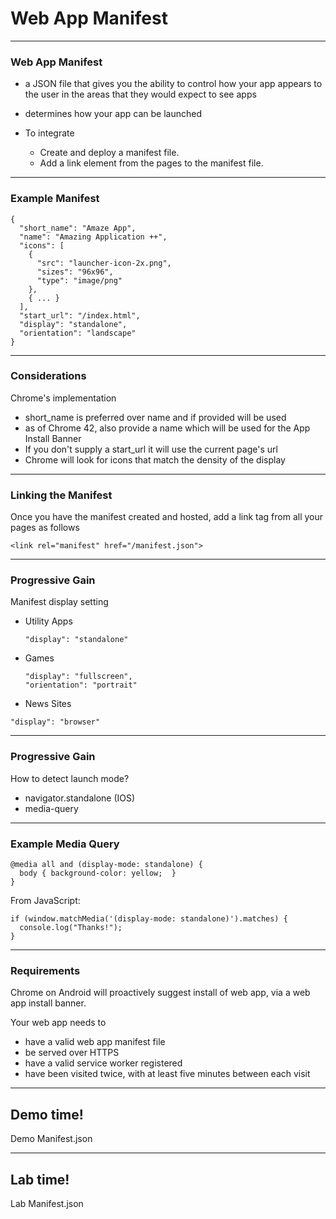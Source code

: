 # Web App Manifest

---
### Web App Manifest
* a JSON file that gives you the ability to control how your app appears
  to the user in the areas that they would expect to see apps 
* determines how your app can be launched

* To integrate 
    * Create and deploy a manifest file.
    * Add a link element from the pages to the manifest file.

---
### Example Manifest
```
{
  "short_name": "Amaze App",
  "name": "Amazing Application ++",
  "icons": [
    {
      "src": "launcher-icon-2x.png",
      "sizes": "96x96",
      "type": "image/png"
    },
    { ... }
  ],
  "start_url": "/index.html",
  "display": "standalone",
  "orientation": "landscape"
}
```

---
### Considerations
Chrome's implementation
* short_name is preferred over name and if provided will be used
* as of Chrome 42, also provide a name which will be used for the App Install Banner
* If you don't supply a start_url it will use the current page's url
* Chrome will look for icons that match the density of the display 

---
### Linking the Manifest
Once you have the manifest created and hosted, 
add a link tag from all your pages as follows
```
<link rel="manifest" href="/manifest.json">
```

---
### Progressive Gain
Manifest display setting
* Utility Apps
  ```
  "display": "standalone"
  ```
* Games
  ```
  "display": "fullscreen",
  "orientation": "portrait"
  ```
*  News Sites
  ```
  "display": "browser"
  ```

---
### Progressive Gain
How to detect launch mode?
* navigator.standalone (IOS)
* media-query 

---
### Example Media Query
```
@media all and (display-mode: standalone) {
  body { background-color: yellow;  }
}
```
From JavaScript:
```
if (window.matchMedia('(display-mode: standalone)').matches) {
  console.log("Thanks!");
}
```

---
### Requirements
Chrome on Android will proactively suggest install of web app, 
via a web app install banner. 

Your web app needs to
* have a valid web app manifest file
* be served over HTTPS
* have a valid service worker registered
* have been visited twice, with at least five minutes between each visit


--- 
<!-- .slide: data-background="url('images/demo.jpg')" --> 
<!-- .slide: class="lab" -->
## Demo time!
Demo Manifest.json

---
<!-- .slide: data-background="url('images/lab2.jpg')" --> 
<!-- .slide: class="lab" -->
## Lab time!
Lab Manifest.json

